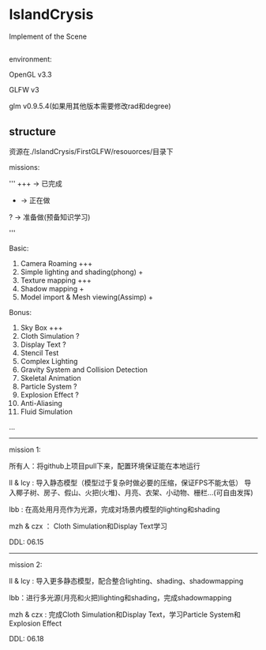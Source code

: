 # IslandCrysis
Implement of the Scene

##
environment:

OpenGL v3.3

GLFW v3

glm v0.9.5.4(如果用其他版本需要修改rad和degree)



## structure

资源在./IslandCrysis/FirstGLFW/resouorces/目录下


missions:

'''
+++ -> 已完成

+ -> 正在做

? -> 准备做(预备知识学习)

'''

Basic:
1. Camera Roaming +++
2. Simple lighting and shading(phong) +
3. Texture mapping +++
4. Shadow mapping +
5. Model import & Mesh viewing(Assimp) +

Bonus:

1. Sky Box +++
2. Cloth Simulation ?
3. Display Text ?
4. Stencil Test
5. Complex Lighting
6. Gravity System and Collision Detection
7. Skeletal Animation
8. Particle System ?
9. Explosion Effect ?
10. Anti-Aliasing
11. Fluid Simulation

...

------------------------

mission 1: 

所有人：将github上项目pull下来，配置环境保证能在本地运行

ll & lcy : 导入静态模型（模型过于复杂时做必要的压缩，保证FPS不能太低）
导入椰子树、房子、假山、火把(火堆)、月亮、衣架、小动物、栅栏...(可自由发挥)

lbb : 在高处用月亮作为光源，完成对场景内模型的lighting和shading

mzh & czx ： Cloth Simulation和Display Text学习

DDL: 06.15

----------------------

mission 2:

ll & lcy : 导入更多静态模型，配合整合lighting、shading、shadowmapping

lbb：进行多光源(月亮和火把)lighting和shading，完成shadowmapping

mzh & czx : 完成Cloth Simulation和Display Text，学习Particle System和Explosion Effect


DDL: 06.18